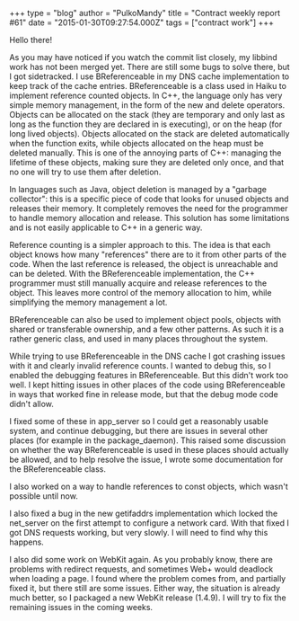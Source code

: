 +++
type = "blog"
author = "PulkoMandy"
title = "Contract weekly report #61"
date = "2015-01-30T09:27:54.000Z"
tags = ["contract work"]
+++

Hello there!

As you may have noticed if you watch the commit list closely, my libbind work has not been merged yet. There are still some bugs to solve there, but I got sidetracked. I use BReferenceable in my DNS cache implementation to keep track of the cache entries. BReferenceable is a class used in Haiku to implement reference counted objects. In C++, the language only has very simple memory management, in the form of the new and delete operators. Objects can be allocated on the stack (they are temporary and only last as long as the function they are declared in is executing), or on the heap (for long lived objects). Objects allocated on the stack are deleted automatically when the function exits, while objects allocated on the heap must be deleted manually. This is one of the annoying parts of C++: managing the lifetime of these objects, making sure they are deleted only once, and that no one will try to use them after deletion.
<!--break-->
In languages such as Java, object deletion is managed by a "garbage collector": this is a specific piece of code that looks for unused objects and releases their memory. It completely removes the need for the programmer to handle memory allocation and release. This solution has some limitations and is not easily applicable to C++ in a generic way.

Reference counting is a simpler approach to this. The idea is that each object knows how many "references" there are to it from other parts of the code. When the last reference is released, the object is unreachable and can be deleted. With the BReferenceable implementation, the C++ programmer must still manually acquire and release references to the object. This leaves more control of the memory allocation to him, while simplifying the memory management a lot.

BReferenceable can also be used to implement object pools, objects with shared or transferable ownership, and a few other patterns. As such it is a rather generic class, and used in many places throughout the system.

While trying to use BReferenceable in the DNS cache I got crashing issues with it and clearly invalid reference counts. I wanted to debug this, so I enabled the debugging features in BReferenceable. But this didn't work too well. I kept hitting issues in other places of the code using BReferenceable in ways that worked fine in release mode, but that the debug mode code didn't allow.

I fixed some of these in app_server so I could get a reasonably usable system, and continue debugging, but there are issues in several other places (for example in the package_daemon). This raised some discussion on whether the way BReferenceable is used in these places should actually be allowed, and to help resolve the issue, I wrote some documentation for the BReferenceable class.

I also worked on a way to handle references to const objects, which wasn't possible until now.

I also fixed a bug in the new getifaddrs implementation which locked the net_server on the first attempt to configure a network card. With that fixed I got DNS requests working, but very slowly. I will need to find why this happens.

I also did some work on WebKit again. As you probably know, there are problems with redirect requests, and sometimes Web+ would deadlock when loading a page. I found where the problem comes from, and partially fixed it, but there still are some issues. Either way, the situation is already much better, so I packaged a new WebKit release (1.4.9). I will try to fix the remaining issues in the coming weeks.